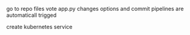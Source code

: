 go to repo files 
vote
app.py
changes options
and commit
pipelines are automaticall trigged


create kubernetes service
